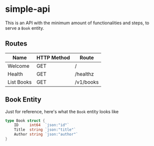# simple-api

This is an API with the minimum amount of functionalities and steps, to serve a `Book` entity.

## Routes

| Name          | HTTP Method   | Route             |
|---------------|---------------|-------------------|
| Welcome       | GET           | /
| Health        | GET	        | /healthz          |
| List Books	| GET	        | /v1/books         |

## Book Entity
Just for reference, here's what the `Book` entity looks like
``` go
type Book struct {
	ID     int64  `json:"id"`
	Title  string `json:"title"`
	Author string `json:"author"`
}
```